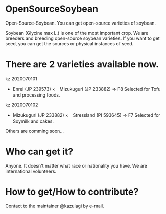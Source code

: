 # OpenSourceSoybean
Open-Source-Soybean. You can get open-source varieties of soybean.

Soybean (Glycine max L.) is one of the most important crop. 
We are breeders and breeding open-source soybean varieties.
If you want to get seed, you can get the sources or physical instances of seed.


# There are 2 varieties available now.

kz 2020070101
-   Enrei (JP 239573) ×　Mizukuguri (JP 233882) => F8
    Selected for Tofu and processing foods.

kz 2020070102
-   Mizukuguri (JP 233882) ×　Stressland (PI 593645) => F7
    Selected for Soymilk and cakes.

Others are comming soon...


# Who can get it?

Anyone. It doesn't matter what race or nationality you have.
We are international volunteers.

# How to get/How to contribute?

Contact to the maintainer @kazulagi by e-mail.

